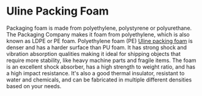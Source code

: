 # Uline Packing Foam
Packaging foam is made from polyethylene, polystyrene or polyurethane. The Packaging Company makes it foam from polyethylene, which is also known as LDPE or PE foam. Polyethylene foam (PE) [Uline packing foam](https://ulinepack.com/expanding-foam-bags/) is denser and has a harder surface than PU foam. It has strong shock and vibration absorption qualities making it ideal for shipping objects that require more stability, like heavy machine parts and fragile items. The foam is an excellent shock absorber, has a high strength to weight ratio, and has a high impact resistance. It's also a good thermal insulator, resistant to water and chemicals, and can be fabricated in multiple different densities based on your needs. 
